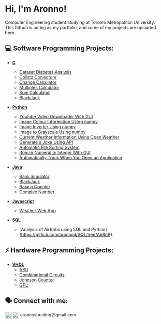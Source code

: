 <h1>Hi, I'm Aronno! </h1>
Computer Engineering student studying at Toronto Metropoliton University. <br> 
  This Github is acting as my portfolio, and some of my projects are uploaded here.

<h2>💻 Software Programming Projects:</h2>

- <b>[C](https://github.com/aronnod/C) </b>
  - [Dataset Diabetes Analysis](https://github.com/aronnod/Dataset-Diabetes-Analysis-in-C)
  - [Collatz Conjecture](https://github.com/aronnod/C/blob/main/Collatz%20Conjecture)
  - [Change Calculator](https://github.com/aronnod/C/blob/main/Change%20Calculator)
  - [Multiples Calculator](https://github.com/aronnod/C/blob/main/Multiples%20Calculator)
  - [Sum Calculator](https://github.com/aronnod/C/blob/main/Sum%20Calculator)
  - [BlackJack](https://github.com/aronnod/C/blob/main/Game%20of%20BlackJack)

- <b>[Python](https://github.com/aronnod/Python) </b>
  - [Youtube Video Downloader With GUI](https://github.com/aronnod/Python/blob/main/Youtube%20Video%20Downloader%20With%20GUI)
  - [Image Colour Information Using numpy](https://github.com/aronnod/Python/blob/main/Image%20Colour%20Information%20Using%20numpy)
  - [Image Inverter Using numpy](https://github.com/aronnod/Python/blob/main/Image%20Inverter%20Using%20numpy)
  - [Image to Grayscale Using numpy](https://github.com/aronnod/Python/blob/main/Image%20to%20Grayscale%20Using%20numpy)
  - [Current Weather Information Using Open Weather](https://github.com/aronnod/Python/blob/main/Current%20Weather%20Information%20Using%20Open%20Weather)
  - [Generate a Joke Using API](https://github.com/aronnod/Python/blob/main/Generate%20a%20Joke%20Using%20API)
  - [Automatic File Sorting System](https://github.com/aronnod/Python/blob/main/Automatic%20File%20Sorting%20System)
  - [Roman Numeral to Integer With GUI](https://github.com/aronnod/Python/blob/main/Roman%20Numeral%20to%20Integer%20With%20GUI)
  - [Automatically Track When You Open an Application](https://github.com/aronnod/Python/blob/main/Automatically%20Track%20When%20You%20Open%20an%20Application)

- <b>[Java](https://github.com/aronnod/Java) </b>
  - [Bank Simulator](https://github.com/aronnod/Java/tree/Bank-Simulator)
  - [BlackJack](https://github.com/aronnod/Java/tree/Bank-Simulator)
  - [Base n Counter](https://github.com/aronnod/Java/tree/Counter)
  - [Complex Number](https://github.com/aronnod/Java/tree/Complex-Number)

- <b>[Javascript](https://github.com/aronnod/Javascript) </b>
  - [Weather Web App](https://github.com/aronnod/Javascript/tree/Weather-App)

- <b>[SQL](https://github.com/aronnod/SQL) </b>
  - [Analysis of AirBnbs using SQL and Python]{https://github.com/aronnod/SQL/tree/AirBnB}

<h2>⚡️ Hardware Programming Projects:</h2>

- <b>[VHDL](https://github.com/aronnod/VHDL) </b>
  - [ASU](https://github.com/aronnod/VHDL/tree/ASU)
  - [Combinational Circuits](https://github.com/aronnod/VHDL/tree/Combinational-Circuits)
  - [Johnson Counter](https://github.com/aronnod/VHDL/tree/Johnson-Counter)
  - [GPU](https://github.com/aronnod/VHDL/tree/GPU)

<h2> 🗣️ Connect with me:</h2>

[<img align="left" alt="Aronno Das | LinkedIn" width="22px" src="https://cdn.jsdelivr.net/npm/simple-icons@v3/icons/linkedin.svg" />][linkedin] 

[linkedin]: https://www.linkedin.com/in/aronno-das/

<img align="left" alt="Aronno Das | Email" width="22px" src="https://cdn-icons-png.flaticon.com/512/542/542638.png" />
aronnoshunting@gmail.com


